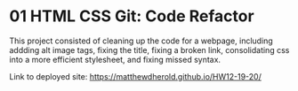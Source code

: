 # 01 HTML CSS Git: Code Refactor

This project consisted of cleaning up the code for a webpage, including addding alt image tags, fixing the title, fixing a broken link, consolidating css into a more efficient stylesheet, and fixing missed syntax.

Link to deployed site: https://matthewdherold.github.io/HW12-19-20/